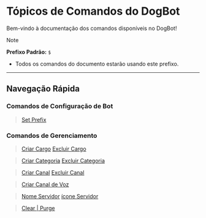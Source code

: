 # Tópicos de Comandos do DogBot

Bem-vindo à documentação dos comandos disponíveis no DogBot!


> [!NOTE]
> **Prefixo Padrão:** `$`
> * Todos os comandos do documento estarão usando este prefixo.

---

## Navegação Rápida

### Comandos de Configuração de Bot
> [Set Prefix](setprefix.md)

### Comandos de Gerenciamento
> [Criar Cargo](criarcargo.md)
> [Excluir Cargo](excluircargo.md)

> [Criar Categoria](criarcategoria.md)
> [Excluir Categoria](excluircategoria.md)

> [Criar Canal](criarcanal.md)
> [Excluir Canal](excluircanal.md)

> [Criar Canal de Voz](criarcanalvoz.md)

> [Nome Servidor](nomeservidor.md)
> [ícone Servidor](iconeservidor.md)

> [Clear | Purge](clear.md)